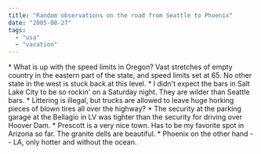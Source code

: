 ```yaml
---
title: "Random observations on the road from Seattle to Phoenix"
date: "2005-08-27"
tags: 
  - "usa"
  - "vacation"
---
```


\* What is up with the speed limits in Oregon? Vast stretches of empty country in the eastern part of the state, and speed limits set at 65. No other state in the west is stuck back at this level. \* I didn't expect the bars in Salt Lake City to be so rockin' on a Saturday night. They are wilder than Seattle bars. \* Littering is illegal, but trucks are allowed to leave huge horking pieces of blown tires all over the highway? \* The security at the parking garage at the Bellagio in LV was tighter than the security for driving over Hoover Dam. \* Prescott is a very nice town. Has to be my favorite spot in Arizona so far. The granite dells are beautiful. \* Phoenix on the other hand -- LA, only hotter and without the ocean.
